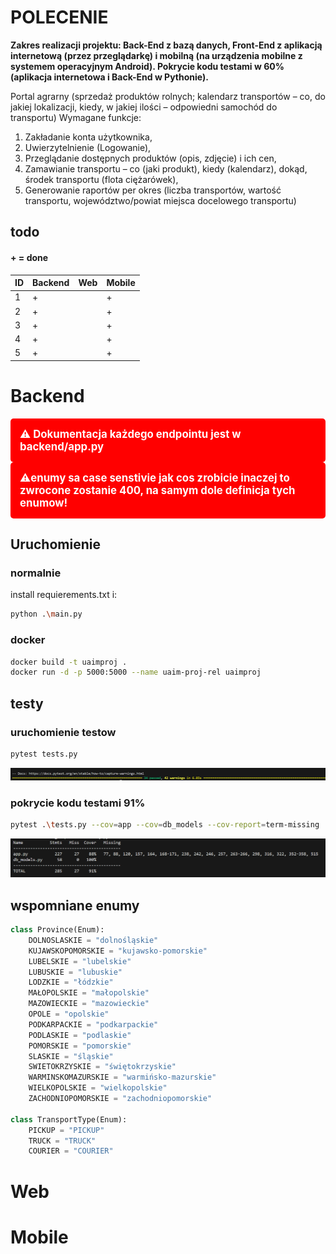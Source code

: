# POLECENIE

**Zakres realizacji projektu: Back-End z bazą danych, Front-End z aplikacją internetową (przez 
przeglądarkę) i mobilną (na urządzenia mobilne z systemem operacyjnym Android). Pokrycie 
kodu testami w 60% (aplikacja internetowa i Back-End w Pythonie).**


Portal agrarny (sprzedaż produktów rolnych; kalendarz transportów – co, do jakiej 
lokalizacji, kiedy, w jakiej ilości – odpowiedni samochód do transportu)
Wymagane funkcje: 
1. Zakładanie konta użytkownika,
2. Uwierzytelnienie (Logowanie),
3. Przeglądanie dostępnych produktów (opis, zdjęcie) i ich cen, 
4. Zamawianie transportu – co (jaki produkt), kiedy (kalendarz), dokąd, środek 
transportu (flota ciężarówek),
5. Generowanie raportów per okres (liczba transportów, wartość transportu, 
województwo/powiat miejsca docelowego transportu)

## todo

#### + = done

| ID  | Backend | Web | Mobile |
|-----|---------|-----|--------|
| 1   |    +    |     |    +   |
| 2   |    +    |     |    +   |
| 3   |    +    |     |    +   |
| 4   |    +    |     |    +   |
| 5   |    +    |     |    +   |


# Backend
<div style="color: white; background-color: red; padding: 15px; border-radius: 5px; font-size: 1.2em; font-weight: bold;">
⚠️ Dokumentacja każdego endpointu jest w backend/app.py
</div>


<div style="color: white; background-color: red; padding: 15px; border-radius: 5px; font-size: 1.2em; font-weight: bold;">
⚠️enumy sa case senstivie jak cos zrobicie inaczej to zwrocone zostanie 400, na samym dole definicja tych enumow!
</div>

## Uruchomienie 

### normalnie

install requierements.txt i:
```sh
python .\main.py
```

### docker
```sh
docker build -t uaimproj .
docker run -d -p 5000:5000 --name uaim-proj-rel uaimproj
```

## testy

### uruchomienie testow
```sh
pytest tests.py
```
![alt text](doc_images/image.png)

### pokrycie kodu testami 91%
```sh
pytest .\tests.py --cov=app --cov=db_models --cov-report=term-missing
```
![alt text](doc_images/image2.png)



## wspomniane enumy
```python
class Province(Enum):
    DOLNOSLASKIE = "dolnośląskie"
    KUJAWSKOPOMORSKIE = "kujawsko-pomorskie"
    LUBELSKIE = "lubelskie"
    LUBUSKIE = "lubuskie"
    LODZKIE = "łódzkie"
    MAŁOPOLSKIE = "małopolskie"
    MAZOWIECKIE = "mazowieckie"
    OPOLE = "opolskie"
    PODKARPACKIE = "podkarpackie"
    PODLASKIE = "podlaskie"
    POMORSKIE = "pomorskie"
    SLASKIE = "śląskie"
    SWIETOKRZYSKIE = "świętokrzyskie"
    WARMINSKOMAZURSKIE = "warmińsko-mazurskie"
    WIELKOPOLSKIE = "wielkopolskie"
    ZACHODNIOPOMORSKIE = "zachodniopomorskie"

class TransportType(Enum):
    PICKUP = "PICKUP"
    TRUCK = "TRUCK"
    COURIER = "COURIER"
```




# Web

# Mobile
